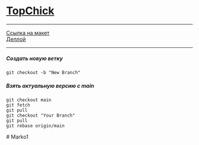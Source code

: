 # [TopChick](https://fastfood-topchik.netlify.app)

---

[Ссылка на макет](https://www.figma.com/file/llCuJEWmdFrLUlUsIyyOPn/топчик?type=design&node-id=895-3623&mode=design&t=FZ1NYUovr0RlmQW8-0) <br>
[Деплой](https://fastfood-topchik.netlify.app)

---

##### Создать новую ветку

    git checkout -b "New Branch"

##### Взять актуальную версию с main

    git checkout main
    git fetch
    git pull
    git checkout "Your Branch"
    git pull
    git rebase origin/main
#   M a r k o 1  
 